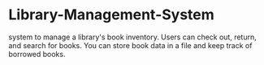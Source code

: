 # Library-Management-System
 system to manage a library's book inventory. Users can check out, return, and search for books. You can store book data in a file and keep track of borrowed books.
